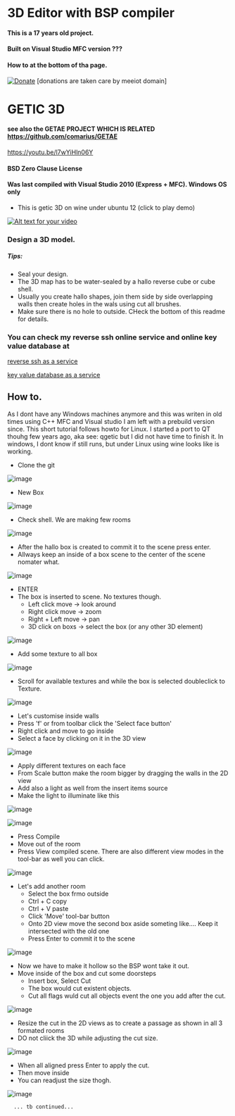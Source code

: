 # 3D Editor with BSP compiler
#### This is a 17 years old project.
#### Built on Visual Studio MFC version ???
#### How to at the bottom of tha page.

[![Donate](https://img.shields.io/badge/Donate-PayPal-green.svg)](https://www.paypal.com/cgi-bin/webscr?cmd=_s-xclick&hosted_button_id=L9RVWU5NUZ4YG)   [donations are taken care by meeiot domain]
# GETIC 3D
#### see also the GETAE PROJECT WHICH IS RELATED  https://github.com/comarius/GETAE
https://youtu.be/l7wYiHln06Y
#### BSD Zero Clause License
#### Was last compiled with Visual Studio 2010 (Express + MFC). Windows OS only


* This is getic 3D on wine under ubuntu 12 (click to play demo)

[![Alt text for your video](http://marius.mine.nu/_res/getic/about11.jpg)](https://youtu.be/l7wYiHln06Y)


###  Design a 3D model.
##### Tips:  
   * Seal your design. 
   * The 3D map has to be water-sealed by a hallo reverse cube or cube shell.
   * Usually you create hallo shapes, join them side by side overlapping walls then create holes in the wals using cut all brushes.
   * Make sure there is no hole to outside. CHeck the bottom of this readme for details.



###  You can check my reverse ssh online service and online key value database at 

[reverse ssh as a service](http://www.mylinuz.com)

[key value database as a service](https://www.meeiot.org)

## How to.
As I dont have any Windows machines anymore and this was writen in old times using 
C++ MFC and Visual studio I am left with a prebuild version since. This short tutorial follows
howto for Linux. I started a port to QT thouhg few years ago, aka see: qgetic but I did not have 
time to finish it. In windows, I dont know if still runs, but under Linux using wine looks like is working.

  * Clone the git
 
![image](https://user-images.githubusercontent.com/69641625/91868488-c5dfda00-ec42-11ea-94b3-766b66500cb1.png)

  * New Box
  
![image](https://user-images.githubusercontent.com/69641625/91868698-07708500-ec43-11ea-8012-f46957f25781.png)

  * Check shell. We are making few rooms
  
  
![image](https://user-images.githubusercontent.com/69641625/91868816-25d68080-ec43-11ea-8e7a-724527c69d82.png)

 * After the hallo box is created to commit it to the scene press enter.
 * Allways keep an inside of a box scene to the center of the scene nomater what. 

![image](https://user-images.githubusercontent.com/69641625/91868919-44d51280-ec43-11ea-912b-aef40bedba60.png)

  * ENTER
  * The box is inserted to scene. No textures though.
      * Left click move -> look around
      * Right click move -> zoom
      * Right + Left move -> pan
      * 3D click on boxs -> select the box (or any other 3D element)

![image](https://user-images.githubusercontent.com/69641625/91869085-73eb8400-ec43-11ea-812c-9f58844f3cf1.png)

  * Add some texture to all box
  
![image](https://user-images.githubusercontent.com/69641625/91869226-9da4ab00-ec43-11ea-8459-f9fc100f863d.png)

   * Scroll for available textures and while the box is selected doubleclick to Texture.
   
![image](https://user-images.githubusercontent.com/69641625/91869543-02600580-ec44-11ea-92dd-ec420e36f21b.png)

   * Let's customise inside walls
   * Press 'f' or from toolbar click the 'Select face button'
   * Right click and move to go inside
   * Select a face by clicking on it in the 3D view
   
![image](https://user-images.githubusercontent.com/69641625/91869848-5a970780-ec44-11ea-9b0a-26f02aa3a657.png)

   * Apply different textures on each face
   * From Scale button make the room bigger by dragging the walls in the 2D view
   * Add also a light as well from the insert items source
   * Make the light to illuminate like this
   
   
![image](https://user-images.githubusercontent.com/69641625/91873530-1eb17180-ec47-11ea-85a9-83f1c05f17e6.png)

   
![image](https://user-images.githubusercontent.com/69641625/91873062-99c65800-ec46-11ea-93cb-31893f48739d.png)

   * Press Compile
   * Move out of the room
   * Press View compiled scene. There are also different view modes in the tool-bar as well you can click.
   
![image](https://user-images.githubusercontent.com/69641625/91873739-659f6700-ec47-11ea-9231-143a3742c8c2.png)

  * Let's add another room 
      * Select the box frmo outside
      * Ctrl + C  copy
      * Ctrl + V   paste
      * Click 'Move' tool-bar button
      * Onto 2D view move the second box aside someting like.... Keep it intersected with the old one
      * Press Enter to commit it to the scene
      
![image](https://user-images.githubusercontent.com/69641625/91874216-f1b18e80-ec47-11ea-8729-201cb679c9bb.png)
      
      
  * Now we have to make it hollow so the BSP wont take it out.
  * Move inside of the box and cut some doorsteps
      * Insert box, Select Cut
      * The box would cut existent objects.
      * Cut all flags wuld cut all objects event the one you add after the cut.
      
![image](https://user-images.githubusercontent.com/69641625/91874334-19a0f200-ec48-11ea-80a3-fa29cb6740be.png)

   * Resize the cut in the 2D views as to create a passage as shown in all 3 formated rooms
   * DO not cliick the 3D while adjusting the cut size.

![image](https://user-images.githubusercontent.com/69641625/91874503-4c4aea80-ec48-11ea-9df7-23ae5841f83d.png)

   * When all aligned press Enter to apply the cut.
   * Then move inside
   * You can readjust the size thogh.
   
![image](https://user-images.githubusercontent.com/69641625/91874971-dbf09900-ec48-11ea-8414-a9421e3bc854.png)


      ... tb continued...

